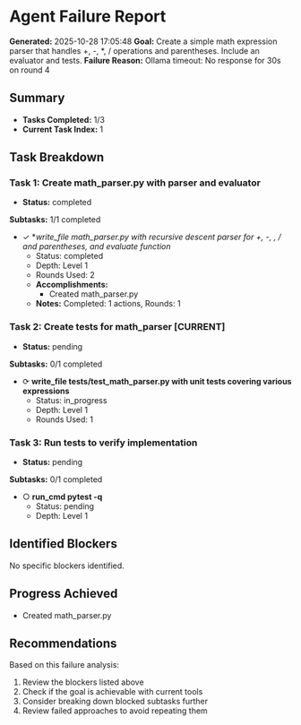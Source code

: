 # Agent Failure Report

**Generated:** 2025-10-28 17:05:48
**Goal:** Create a simple math expression parser that handles +, -, *, / operations and parentheses. Include an evaluator and tests.
**Failure Reason:** Ollama timeout: No response for 30s on round 4

## Summary

- **Tasks Completed:** 1/3
- **Current Task Index:** 1

## Task Breakdown

### Task 1: Create math_parser.py with parser and evaluator 

- **Status:** completed

**Subtasks:** 1/1 completed

- ✓ **write_file math_parser.py with recursive descent parser for +, -, *, / and parentheses, and evaluate function**
  - Status: completed
  - Depth: Level 1
  - Rounds Used: 2
  - **Accomplishments:**
    - Created math_parser.py
  - **Notes:** Completed: 1 actions, Rounds: 1


### Task 2: Create tests for math_parser **[CURRENT]**

- **Status:** pending

**Subtasks:** 0/1 completed

- ⟳ **write_file tests/test_math_parser.py with unit tests covering various expressions**
  - Status: in_progress
  - Depth: Level 1
  - Rounds Used: 1


### Task 3: Run tests to verify implementation 

- **Status:** pending

**Subtasks:** 0/1 completed

- ○ **run_cmd pytest -q**
  - Status: pending
  - Depth: Level 1


## Identified Blockers

No specific blockers identified.

## Progress Achieved

- Created math_parser.py

## Recommendations

Based on this failure analysis:
1. Review the blockers listed above
2. Check if the goal is achievable with current tools
3. Consider breaking down blocked subtasks further
4. Review failed approaches to avoid repeating them
